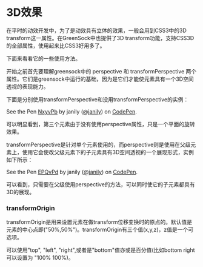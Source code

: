# 3D效果

在平时的动效开发中，为了是动效具有立体的效果，一般会用到CSS3中的3D transform这一属性。在GreenSock中也提供了3D transform功能，支持CSS3D的全部属性，使用起来比CSS3好用多了。

下面来看看它的一些使用方法。

开始之前首先要理解greensock中的 perspective 和 transformPerspective 两个属性。它们是greensock中运行的基础，因为是它们才能使元素具有一个3D空间透视的表现能力。

下面是分别使用transformPerspective和没用transformPerspective的实例：

<p data-height="300" data-theme-id="17491" data-slug-hash="NxyvPb" data-default-tab="result" data-user="janily" data-embed-version="2" data-pen-title="NxyvPb" class="codepen">See the Pen <a href="http://codepen.io/janily/pen/NxyvPb/">NxyvPb</a> by janily (<a href="http://codepen.io/janily">@janily</a>) on <a href="http://codepen.io">CodePen</a>.</p>
<script async src="https://production-assets.codepen.io/assets/embed/ei.js"></script>

可以明显看到，第三个元素由于没有使用perspective属性，只是一个平面的旋转效果。

transformPerspective是针对单个元素使用的，而perspective则是使用在父级元素上，使用它会使改父级元素下的子元素具有3D空间透视的一个展现形式，实例如下所示：

<p data-height="300" data-theme-id="17491" data-slug-hash="EPQvPd" data-default-tab="result" data-user="janily" data-embed-version="2" data-pen-title="EPQvPd" class="codepen">See the Pen <a href="http://codepen.io/janily/pen/EPQvPd/">EPQvPd</a> by janily (<a href="http://codepen.io/janily">@janily</a>) on <a href="http://codepen.io">CodePen</a>.</p>
<script async src="https://production-assets.codepen.io/assets/embed/ei.js"></script>

可以看到，只需要在父级使用perspective的方法，可以同时使它的子元素都具有3D的展现。

### transformOrigin

transformOrigin是用来设置元素在做transform位移变换时的原点的。默认值是元素的中心点即("50%,50%")。transformOrigin有三个值(x,y,z)，z值是一个可选项。

可以使用"top", "left", "right",或者是"bottom"值亦或是百分值(比如bottom right可以设置为 "100% 100%)。

